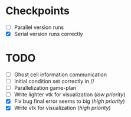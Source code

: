 Checkpoints
===========

- [ ] Parallel version runs
- [x] Serial version runs correctly

TODO
====

- [ ] Ghost cell information communication
- [ ] Initial condition set correctly in //
- [ ] Parallelization game-plan
- [ ] Write lighter vtk for visualization (_low priority_)
- [x] Fix bug final error seems to big (_high priority_)
- [x] Write vtk for visualization (_high priority_)
